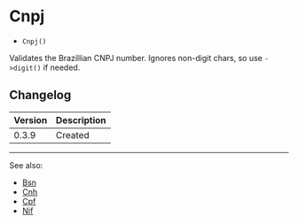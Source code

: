 # Cnpj

- `Cnpj()`

Validates the Brazillian CNPJ number. Ignores non-digit chars, so
use `->digit()` if needed.

## Changelog

Version | Description
--------|-------------
  0.3.9 | Created

***
See also:

- [Bsn](Bsn.md)
- [Cnh](Cnh.md)
- [Cpf](Cpf.md)
- [Nif](Nif.md)
